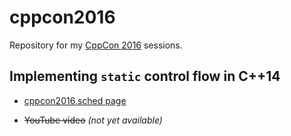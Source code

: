 # cppcon2016

Repository for my [CppCon 2016](https://cppcon.org) sessions.


## Implementing `static` control flow in C++14

* [cppcon2016.sched page](https://cppcon2016.sched.org/event/750863265279a3e05b036ba61d38ebaf)

* ~~YouTube video~~ *(not yet available)*